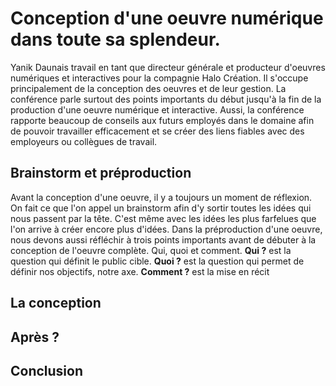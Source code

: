 # Conception d'une oeuvre numérique dans toute sa splendeur.

Yanik Daunais travail en tant que directeur générale et producteur d'oeuvres numériques et interactives pour la compagnie Halo Création. Il s'occupe principalement de la conception des oeuvres et de leur gestion. La conférence parle surtout des points importants du début jusqu'à la fin de la production d'une oeuvre numérique et interactive. Aussi, la conférence rapporte beaucoup de conseils aux futurs employés dans le domaine afin de pouvoir travailler efficacement et se créer des liens fiables avec des employeurs ou collègues de travail.

## Brainstorm et préproduction

Avant la conception d'une oeuvre, il y a toujours un moment de réflexion. On fait ce que l'on appel un brainstorm afin d'y sortir toutes les idées qui nous passent par la tête. C'est même avec les idées les plus farfelues que l'on arrive à créer encore plus d'idées. Dans la préproduction d'une oeuvre, nous devons aussi réfléchir à trois points importants avant de débuter à la conception de l'oeuvre complète. Qui, quoi et comment. **Qui ?** est la question qui définit le public cible. **Quoi ?** est la question qui permet de définir nos objectifs, notre axe. **Comment ?** est la mise en récit 

## La conception

## Après ?

## Conclusion
